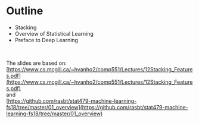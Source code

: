 # Outline

* <Link to="4">Stacking</Link>

* <Link to="13">Overview of Statistical Learning</Link>

* <Link to="40">Preface to Deep Learning</Link>

<br>

The slides are based on:<br>
[https://www.cs.mcgill.ca/~hvanho2/comp551/Lectures/12Stacking_Features.pdf](https://www.cs.mcgill.ca/~hvanho2/comp551/Lectures/12Stacking_Features.pdf)<br>
and<br>
[https://github.com/rasbt/stat479-machine-learning-fs18/tree/master/01_overview](https://github.com/rasbt/stat479-machine-learning-fs18/tree/master/01_overview)